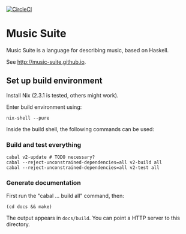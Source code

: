 [![CircleCI](https://circleci.com/gh/hanshoglund/music-suite.svg?style=svg)](https://circleci.com/gh/hanshoglund/music-suite)

# Music Suite

Music Suite is a language for describing music, based on Haskell.

See <http://music-suite.github.io>.

## Set up build environment

Install Nix (2.3.1 is tested, others might work).

Enter build environment using:

```
nix-shell --pure
```

Inside the build shell, the following commands can be used:

### Build and test everything

```
cabal v2-update # TODO necessary?
cabal --reject-unconstrained-dependencies=all v2-build all
cabal --reject-unconstrained-dependencies=all v2-test all
```

### Generate documentation

First run the "cabal ... build all" command, then:

```
(cd docs && make)
```

The output appears in `docs/build`. You can point a HTTP server to this directory.
